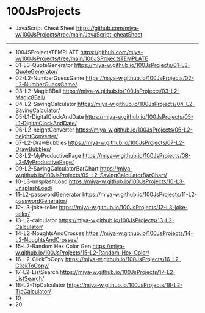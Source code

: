 # 100JsProjects
- JavaScript Cheat Sheet https://github.com/miya-w/100JsProjects/tree/main/JavaScript-cheatSheet
---
- 100JSProjectsTEMPLATE https://github.com/miya-w/100JsProjects/tree/main/100JSProjectsTEMPLATE
- 01-L3-QuoteGenerator https://miya-w.github.io/100JsProjects/01-L3-QuoteGenerator/
- 02-L2-NumberGuessGame https://miya-w.github.io/100JsProjects/02-L2-NumberGuessGame/
- 03-L2-Magic8Ball https://miya-w.github.io/100JsProjects/03-L2-Magic8Ball/
- 04-L2-SavingCalculator https://miya-w.github.io/100JsProjects/04-L2-SavingCalculator/
- 05-L1-DigitalClockAndDate https://miya-w.github.io/100JsProjects/05-L1-DigitalClockAndDate/
- 06-L2-heightConverter  https://miya-w.github.io/100JsProjects/06-L2-heightConverter/
- 07-L2-DrawBubbles  https://miya-w.github.io/100JsProjects/07-L2-DrawBubbles/
- 08-L2-MyProductivePage  https://miya-w.github.io/100JsProjects/08-L2-MyProductivePage/
- 09-L2-SavingCalculatorBarChart https://miya-w.github.io/100JsProjects/09-L2-SavingCalculatorBarChart/
- 10-L3-unsplashLoad https://miya-w.github.io/100JsProjects/10-L3-unsplashLoad/ 
- 11-L2-passwordGenerator https://miya-w.github.io/100JsProjects/11-L2-passwordGenerator/
- 12-L3-joke-teller https://miya-w.github.io/100JsProjects/12-L3-joke-teller/
- 13-L2-calculator https://miya-w.github.io/100JsProjects/13-L2-Calculator/
- 14-L2-NoughtsAndCrosses https://miya-w.github.io/100JsProjects/14-L2-NoughtsAndCrosses/
- 15-L2-Random Hex Color Gen https://miya-w.github.io/100JsProjects/15-L2-Random-Hex-Color/
- 16-L2-ClickToCopy https://miya-w.github.io/100JsProjects/16-L2-ClickToCopy/
- 17-L2-ListSearch https://miya-w.github.io/100JsProjects/17-L2-ListSearch/
- 18-L2-TipCalculator https://miya-w.github.io/100JsProjects/18-L2-TipCalculator/
- 19
- 20

